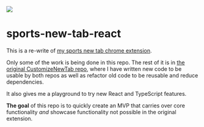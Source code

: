 ![](https://github.com/raj-al-ghul/sports-new-tab-react/workflows/Node%20CI/badge.svg)

# sports-new-tab-react

This is a re-write of [my sports new tab chrome extension](https://github.com/OneiricArts/CustomizeNewTab).

Only some of the work is being done in this repo. The rest of it is in [ the original CustomizeNewTab repo](https://github.com/OneiricArts/CustomizeNewTab), where I have written new code to be usable by both repos as well as refactor old code to be reusable and reduce dependencies.


It also gives me a playground to try new React and TypeScript features.

**The goal** of this repo is to quickly create an MVP that carries over core functionality _and_ showcase functionality not possible in the original extension.
